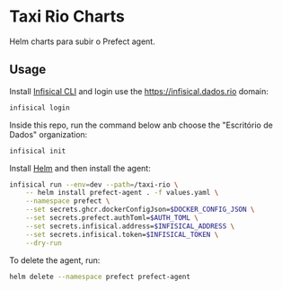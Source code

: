 # Taxi Rio Charts

Helm charts para subir o Prefect agent.

## Usage

Install [Infisical CLI](https://infisical.com/docs/cli/overview) and login use the <https://infisical.dados.rio> domain:

```sh
infisical login
```

Inside this repo, run the command below anb choose the "Escritório de Dados" organization:

```sh
infisical init
```

Install [Helm](https://helm.sh/docs/intro/install/) and then install the agent:

```sh
infisical run --env=dev --path=/taxi-rio \
    -- helm install prefect-agent . -f values.yaml \
    --namespace prefect \
    --set secrets.ghcr.dockerConfigJson=$DOCKER_CONFIG_JSON \
    --set secrets.prefect.authToml=$AUTH_TOML \
    --set secrets.infisical.address=$INFISICAL_ADDRESS \
    --set secrets.infisical.token=$INFISICAL_TOKEN \
    --dry-run
```

To delete the agent, run:

```sh
helm delete --namespace prefect prefect-agent
```
